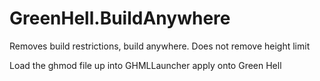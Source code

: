 # GreenHell.BuildAnywhere
Removes build restrictions, build anywhere. Does not remove height limit

Load the ghmod file up into GHMLLauncher apply onto Green Hell

